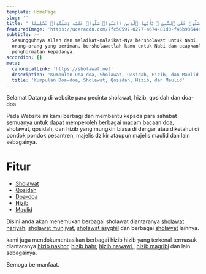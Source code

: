 ```yaml
---
template: HomePage
slug: ''
title: ' إِنَّ ٱللَّهَ وَمَلَٰٓئِكَتَهُۥ يُصَلُّونَ عَلَى ٱلنَّبِىِّ ۚ يَٰٓأَيُّهَا ٱلَّذِينَ ءَامَنُوا۟ صَلُّوا۟ عَلَيْهِ وَسَلِّمُوا۟ تَسْلِيمًا'
featuredImage: 'https://ucarecdn.com/7fc50597-0277-4674-81d0-f46b93644dc1/'
subtitle: >-
  Sesungguhnya Allah dan malaikat-malaikat-Nya bersholawat untuk Nabi. Hai
  orang-orang yang beriman, bersholawatlah kamu untuk Nabi dan ucapkanlah salam
  penghormatan kepadanya.
accordion: []
meta:
  canonicalLink: 'https://sholawat.net'
  description: 'Kumpulan Doa-doa, Sholawat, Qosidah, Hizib, dan Maulid yang Muktabar'
  title: 'Kumpulan Doa-doa, Sholawat, Qosidah, Hizib, dan Maulid'
---
```

Selamat Datang di website para pecinta sholawat, hizib, qosidah dan doa-doa

Pada Website ini kami berbagi dan membantu kepada para sahabat semuanya untuk dapat memperoleh berbagai macam bacaan doa, sholawat, qosidah, dan hizib yang mungkin biasa di dengar atau diketahui di pondok pondok pesantren, majelis dzikir ataupun majelis maulid dan lain sebagainya. 

# Fitur

* [Sholawat](https://sholawat.net/post-categories/sholawat/)
* [Qosidah](https://sholawat.net/post-categories/qosidah/)
* [Doa-doa](https://sholawat.net/post-categories/doa/)
* [Hizib](https://sholawat.net/post-categories/hizib/)
* [Maulid](https://sholawat.net/post-categories/maulid/)

Disini anda akan menemukan berbagai sholawat diantaranya [sholawat nariyah](https://sholawat.net/posts/sholawat-nariyah/), [sholawat munjiyat](https://sholawat.net/posts/sholawat-munjiyat/), [sholawat asyghil](https://sholawat.net/posts/sholawat-asyghil/) dan berbagai [sholawat](https://sholawat.net/post-categories/sholawat/) lainnya.

kami juga mendokumentasikan berbagai hizib hizib yang terkenal termasuk diantaranya [hizib nashor](https://sholawat.net/posts/hizib-nashor/), [hizib bahr](https://sholawat.net/posts/hizib-bahr/), [hizib nawawi ](https://sholawat.net/posts/hizib-nawawi/), [hizib magribi](https://sholawat.net/posts/hizib-maghribi/) dan lain sebagainya.



Semoga bermanfaat.
